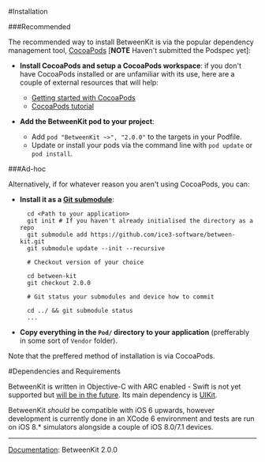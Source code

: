 #Installation

###Recommended

The recommended way to install BetweenKit is via the popular dependency management tool, [CocoaPods](http://cocoapods.org/) [__NOTE__ Haven't submitted the Podspec yet]:

- __Install CocoaPods and setup a CocoaPods workspace__: if you don't have CocoaPods installed or are unfamiliar with its use, here are a couple of external resources that will help:

	- [Getting started with CocoaPods](http://guides.cocoapods.org/using/getting-started.html)
	- [CocoaPods tutorial](http://code.tutsplus.com/tutorials/streamlining-cocoa-development-with-cocoapods--mobile-15938)

- __Add the BetweenKit pod to your project__: 
	
	- Add `pod "BetweenKit ~>", "2.0.0"` to the targets in your Podfile.
	- Update or install your pods via the command line with `pod update` or `pod install`.


###Ad-hoc

Alternatively, if for whatever reason you aren't using CocoaPods, you can:

- __Install it as a [Git submodule](http://git-scm.com/docs/git-submodule)__:

		cd <Path to your application>
		git init # If you haven't already initialised the directory as a repo
		git submodule add https://github.com/ice3-software/between-kit.git
		git submodule update --init --recursive
		
		# Checkout version of your choice
		
		cd between-kit
		git checkout 2.0.0
		
		# Git status your submodules and device how to commit
		
		cd ../ && git submodule status
		...
		

- __Copy everything in the `Pod/` directory to your application__ (prefferably in some sort of `Vendor` folder).

Note that the preffered method of installation is via CocoaPods.


#Dependencies and Requirements

BetweenKit is written in Objective-C with ARC enabled - Swift is not yet supported but [will be in the future](). Its main dependency is [UIKit](https://developer.apple.com/library/ios/documentation/UIKit/Reference/UIKit_Framework/).

BetweenKit _should_ be compatible with iOS 6 upwards, however development is currently done in an XCode 6 environment and tests are run on iOS 8.* simulators alongside a couple of iOS 8.0/7.1 devices. 

____

<u>Documentation</u>: BetweenKit 2.0.0